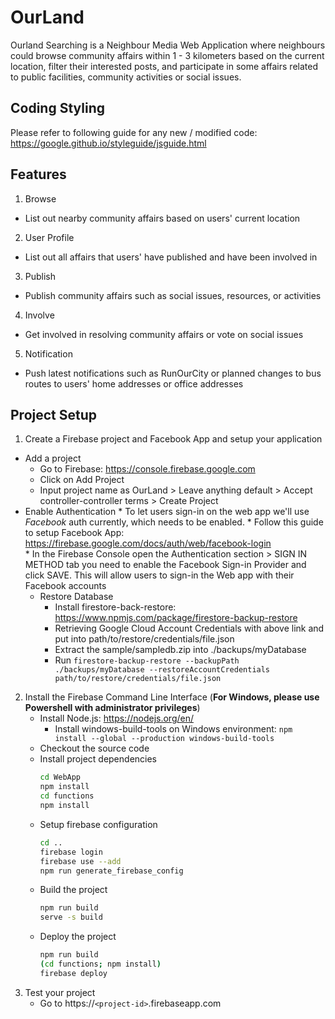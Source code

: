 # OurLand

Ourland Searching is a Neighbour Media Web Application where neighbours could browse community affairs within 1 - 3 kilometers based on the current location, filter their interested posts, and participate in some affairs related to public facilities, community activities or social issues.

## Coding Styling
Please refer to following guide for any new / modified code:
https://google.github.io/styleguide/jsguide.html

## Features
1. Browse
  * List out nearby community affairs based on users' current location
2. User Profile
  * List out all affairs that users' have published and have been involved in
3. Publish
  * Publish community affairs such as social issues, resources, or activities
4. Involve
  * Get involved in resolving community affairs or vote on social issues
5. Notification
  * Push latest notifications such as RunOurCity or planned changes to bus routes to users' home addresses or office addresses

## Project Setup
1. Create a Firebase project and Facebook App and setup your application
  * Add a project
      * Go to Firebase: https://console.firebase.google.com
      * Click on Add Project
      * Input project name as OurLand > Leave anything default > Accept controller-controller terms > Create Project
  * Enable Authentication
  		* To let users sign-in on the web app we'll use *Facebook* auth currently, which needs to be enabled.
  		* Follow this guide to setup Facebook App: https://firebase.google.com/docs/auth/web/facebook-login		
  		* In the Firebase Console open the Authentication section > SIGN IN METHOD tab you need to enable the Facebook Sign-in Provider and click SAVE. This will allow users to sign-in the Web app with their Facebook accounts
	* Restore Database
		* Install firestore-back-restore: https://www.npmjs.com/package/firestore-backup-restore
		* Retrieving Google Cloud Account Credentials with above link and put into path/to/restore/credentials/file.json
		* Extract the sample/sampledb.zip into ./backups/myDatabase
		* Run `firestore-backup-restore --backupPath ./backups/myDatabase --restoreAccountCredentials path/to/restore/credentials/file.json`


2. Install the Firebase Command Line Interface (**For Windows, please use Powershell with administrator privileges**)
    * Install Node.js: https://nodejs.org/en/
	  * Install windows-build-tools on Windows environment:
    `npm install --global --production windows-build-tools`
    * Checkout the source code
    * Install project dependencies
      ```bash
      cd WebApp
      npm install
      cd functions
      npm install
      ```
    * Setup firebase configuration
  		```bash
  		cd ..
  		firebase login
  		firebase use --add
  		npm run generate_firebase_config
	    ```
    * Build the project
      ```bash
      npm run build
      serve -s build
      ```
    * Deploy the project
      ```bash
      npm run build
      (cd functions; npm install)
      firebase deploy
      ```
3. Test your project
	*   Go to https://`<project-id>`.firebaseapp.com
